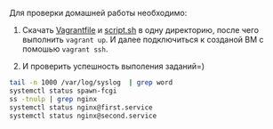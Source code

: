 Для проверки домашней работы необходимо:

1. Скачать [Vagrantfile](https://raw.githubusercontent.com/Sveryatelin/Home_work_OTUS_LP/refs/heads/main/Lesson9/Vagrantfile) и [script.sh](https://raw.githubusercontent.com/Sveryatelin/Home_work_OTUS_LP/refs/heads/main/Lesson9/script.sh) в одну директорию, после чего выполнить `vagrant up`. И далее подключиться к созданой ВМ с помошью `vagrant ssh`.

2. И проверить успешность выполения заданий=)
```bash
tail -n 1000 /var/log/syslog  | grep word
systemctl status spawn-fcgi
ss -tnulp | grep nginx
systemctl status nginx@first.service
systemctl status nginx@second.service
```